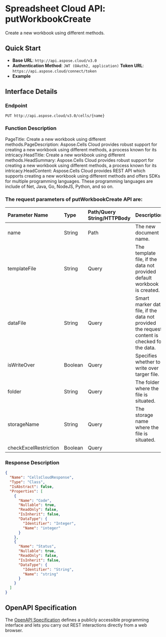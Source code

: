# **Spreadsheet Cloud API: putWorkbookCreate**

Create a new workbook using different methods. 


## **Quick Start**

- **Base URL**: `http://api.aspose.cloud/v3.0`
- **Authentication Method**: `JWT (OAuth2, application)`  **Token URL**: `https://api.aspose.cloud/connect/token`
- **Example** 

## **Interface Details**

### **Endpoint** 

```
PUT http://api.aspose.cloud/v3.0/cells/{name}
```
### **Function Description**
PageTitle:  Create a new workbook using different methods.PageDescription: Aspose.Cells Cloud provides robust support for creating a new workbook using different methods, a process known for its intricacy.HeadTitle: Create a new workbook using different methods.HeadSummary: Aspose.Cells Cloud provides robust support for creating a new workbook using different methods, a process known for its intricacy.HeadContent: Aspose.Cells Cloud provides REST API which supports creating a new workbook using different methods and offers SDKs for multiple programming languages. These programming languages are include of Net, Java, Go, NodeJS, Python, and so on.

### The request parameters of **putWorkbookCreate** API are: 

| Parameter Name | Type | Path/Query String/HTTPBody | Description | 
| :- | :- | :- |:- | 
|name|String|Path|The new document name.|
|templateFile|String|Query|The template file, if the data not provided default workbook is created.|
|dataFile|String|Query|Smart marker data file, if the data not provided the request content is checked for the data.|
|isWriteOver|Boolean|Query|Specifies whether to write over targer file.|
|folder|String|Query|The folder where the file is situated.|
|storageName|String|Query|The storage name where the file is situated.|
|checkExcelRestriction|Boolean|Query||

### **Response Description**
```json
{
  "Name": "CellsCloudResponse",
  "Type": "Class",
  "IsAbstract": false,
  "Properties": [
    {
      "Name": "Code",
      "Nullable": true,
      "ReadOnly": false,
      "IsInherit": false,
      "DataType": {
        "Identifier": "Integer",
        "Name": "integer"
      }
    },
    {
      "Name": "Status",
      "Nullable": true,
      "ReadOnly": false,
      "IsInherit": false,
      "DataType": {
        "Identifier": "String",
        "Name": "string"
      }
    }
  ]
}
```


## OpenAPI Specification

The [OpenAPI Specification](https://reference.aspose.cloud/cells/#/WorkbookController/PutWorkbookCreate) defines a publicly accessible programming interface and lets you carry out REST interactions directly from a web browser.


